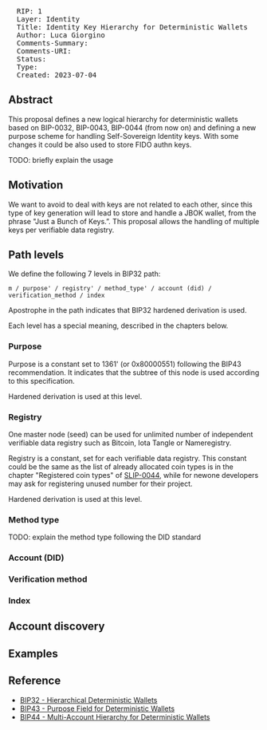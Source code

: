 <pre>
  RIP: 1
  Layer: Identity
  Title: Identity Key Hierarchy for Deterministic Wallets
  Author: Luca Giorgino <luca.giorgino@linkfoundation.com>
  Comments-Summary:
  Comments-URI: 
  Status: 
  Type: 
  Created: 2023-07-04
</pre>

## Abstract

This proposal defines a new logical hierarchy for deterministic wallets based on BIP-0032, BIP-0043, BIP-0044 (from now on) and defining a new purpose scheme for handling Self-Sovereign Identity keys. With some changes it could be also used to store FIDO authn keys. 
 
TODO: briefly explain the usage

## Motivation

We want to avoid to deal with keys are not related to each other, since this type of key generation will lead to store and handle a JBOK wallet, from the phrase "Just a Bunch of Keys.”. This proposal allows the handling of multiple keys per verifiable data registry.

## Path levels

We define the following 7 levels in BIP32 path:

```
m / purpose' / registry' / method_type' / account (did) / verification_method / index
```
<!-- m / purpose' / coin_type' / account' / change / address_index -->

Apostrophe in the path indicates that BIP32 hardened derivation is used.

Each level has a special meaning, described in the chapters below.

### Purpose

Purpose is a constant set to 1361' (or 0x80000551) following the BIP43 recommendation.
It indicates that the subtree of this node is used according to this specification.

Hardened derivation is used at this level.

### Registry

One master node (seed) can be used for unlimited number of independent
verifiable data registry such as Bitcoin, Iota Tangle or Nameregistry. 
<!-- However, sharing the same
space for various cryptocoins has some disadvantages.

This level creates a separate subtree for every cryptocoin, avoiding
reusing addresses across cryptocoins and improving privacy issues. -->

Registry is a constant, set for each verifiable data registry. This constant could be the same as the list of already allocated coin types is in the chapter "Registered coin types" of [SLIP-0044](https://github.com/satoshilabs/slips/blob/master/slip-0044.md), while for newone developers may ask for registering unused number for their project.

Hardened derivation is used at this level.

### Method type

TODO: explain the method type following the DID standard

### Account (DID)

<!-- This level splits the key space into independent user identities,
so the wallet never mixes the keys across different accounts.

Users can use these accounts to organize the funds in the same
fashion as bank accounts; for donation purposes (where all
addresses are considered public), for saving purposes,
for common expenses etc.

Accounts are numbered from index 0 in sequentially increasing manner.
This number is used as child index in BIP32 derivation.

Hardened derivation is used at this level.

Software should prevent a creation of an account if a previous account does not
have a transaction history (meaning none of its addresses have been used before).

Software needs to discover all used accounts after importing the seed from
an external source. Such an algorithm is described in "Account discovery" chapter. -->

### Verification method

<!-- Constant 0 is used for external chain and constant 1 for internal chain (also
known as change addresses). External chain is used for addresses that are meant
to be visible outside of the wallet (e.g. for receiving payments). Internal
chain is used for addresses which are not meant to be visible outside of the
wallet and is used for return transaction change.

Public derivation is used at this level. -->

### Index 

<!-- Addresses are numbered from index 0 in sequentially increasing manner.
This number is used as child index in BIP32 derivation.

Public derivation is used at this level. -->

## Account discovery
<!-- 
When the master seed is imported from an external source the software should
start to discover the accounts in the following manner:

- derive the first account's node (index = 0)
- derive the external chain node of this account
- scan addresses of the external chain; respect the gap limit described below
- if no transactions are found on the external chain, stop discovery
- if there are some transactions, increase the account index and go to step 1

This algorithm is successful because software should disallow creation of new
accounts if previous one has no transaction history, as described in chapter
"Account" above.

Please note that the algorithm works with the transaction history, not account
balances, so you can have an account with 0 total coins and the algorithm will
still continue with discovery. -->


## Examples



## Reference

- [BIP32 - Hierarchical Deterministic Wallets](https://github.com/bitcoin/bips/blob/master/bip-0032.mediawiki)
- [BIP43 - Purpose Field for Deterministic Wallets](https://github.com/bitcoin/bips/blob/master/bip-0043.mediawiki)
- [BIP44 - Multi-Account Hierarchy for Deterministic Wallets](https://github.com/bitcoin/bips/blob/master/bip-0044.mediawiki)

